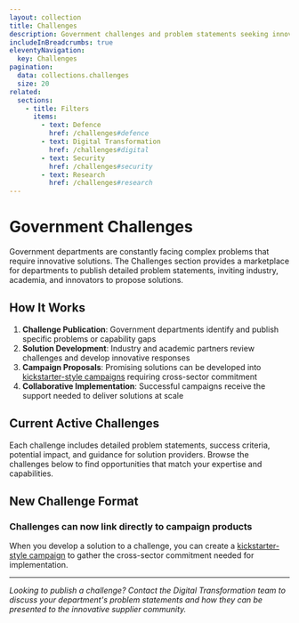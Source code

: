 ```yaml
---
layout: collection
title: Challenges
description: Government challenges and problem statements seeking innovative solutions from industry and academia
includeInBreadcrumbs: true
eleventyNavigation:
  key: Challenges
pagination:
  data: collections.challenges
  size: 20
related:
  sections:
    - title: Filters
      items:
        - text: Defence
          href: /challenges#defence
        - text: Digital Transformation
          href: /challenges#digital
        - text: Security
          href: /challenges#security
        - text: Research
          href: /challenges#research
---
```


# Government Challenges

Government departments are constantly facing complex problems that require innovative solutions. The Challenges section provides a marketplace for departments to publish detailed problem statements, inviting industry, academia, and innovators to propose solutions.

## How It Works

1. **Challenge Publication**: Government departments identify and publish specific problems or capability gaps
2. **Solution Development**: Industry and academic partners review challenges and develop innovative responses
3. **Campaign Proposals**: Promising solutions can be developed into [kickstarter-style campaigns](/catalog) requiring cross-sector commitment
4. **Collaborative Implementation**: Successful campaigns receive the support needed to deliver solutions at scale

## Current Active Challenges

Each challenge includes detailed problem statements, success criteria, potential impact, and guidance for solution providers. Browse the challenges below to find opportunities that match your expertise and capabilities.

<div class="govuk-notification-banner govuk-notification-banner--success" role="region" aria-labelledby="govuk-notification-banner-title" data-module="govuk-notification-banner">
  <div class="govuk-notification-banner__header">
    <h2 class="govuk-notification-banner__title" id="govuk-notification-banner-title">
      New Challenge Format
    </h2>
  </div>
  <div class="govuk-notification-banner__content">
    <h3 class="govuk-notification-banner__heading">
      Challenges can now link directly to campaign products
    </h3>
    <p class="govuk-body">When you develop a solution to a challenge, you can create a <a class="govuk-notification-banner__link" href="/catalog">kickstarter-style campaign</a> to gather the cross-sector commitment needed for implementation.</p>
  </div>
</div>

---

_Looking to publish a challenge? Contact the Digital Transformation team to discuss your department's problem statements and how they can be presented to the innovative supplier community._
